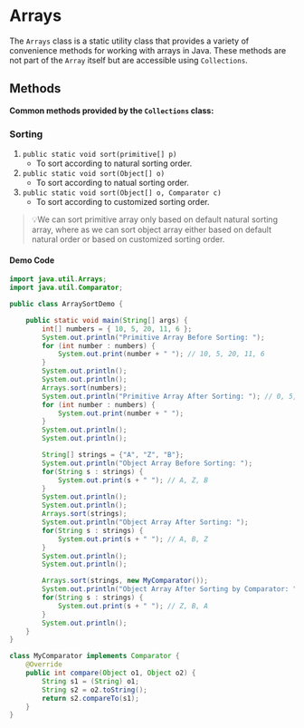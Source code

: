 # Arrays

The `Arrays` class is a static utility class that provides a variety of convenience methods for working with arrays in Java. These methods are not part of the `Array` itself but are accessible using `Collections`.

## Methods

**Common methods provided by the `Collections` class:**

### Sorting

1. `public static void sort(primitive[] p)`
   - To sort according to natural sorting order.
2. `public static void sort(Object[] o)`
   - To sort according to natual sorting order.
3. `public static void sort(Object[] o, Comparator c)`
   - To sort according to customized sorting order.

> :bulb:We can sort primitive array only based on default natural sorting array, where as we can sort object array either based on default natural order or based on customized sorting order.

#### Demo Code

```java
import java.util.Arrays;
import java.util.Comparator;

public class ArraySortDemo {

    public static void main(String[] args) {
        int[] numbers = { 10, 5, 20, 11, 6 };
        System.out.println("Primitive Array Before Sorting: ");
        for (int number : numbers) {
            System.out.print(number + " "); // 10, 5, 20, 11, 6
        }
        System.out.println();
        System.out.println();
        Arrays.sort(numbers);
        System.out.println("Primitive Array After Sorting: "); // 0, 5, 6, 10, 20
        for (int number : numbers) {
            System.out.print(number + " ");
        }
        System.out.println();
        System.out.println();

        String[] strings = {"A", "Z", "B"};
        System.out.println("Object Array Before Sorting: ");
        for(String s : strings) {
            System.out.print(s + " "); // A, Z, B
        }
        System.out.println();
        System.out.println();
        Arrays.sort(strings);
        System.out.println("Object Array After Sorting: ");
        for(String s : strings) {
            System.out.print(s + " "); // A, B, Z
        }
        System.out.println();
        System.out.println();

        Arrays.sort(strings, new MyComparator());
        System.out.println("Object Array After Sorting by Comparator: ");
        for(String s : strings) {
            System.out.print(s + " "); // Z, B, A
        }
        System.out.println();
    }
}

class MyComparator implements Comparator {
    @Override
    public int compare(Object o1, Object o2) {
        String s1 = (String) o1;
        String s2 = o2.toString();
        return s2.compareTo(s1);
    }
}
```
